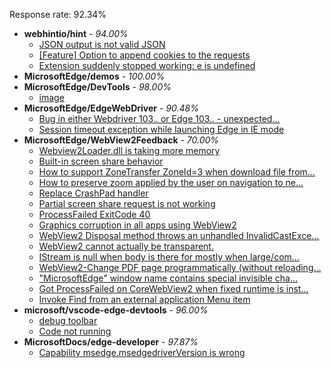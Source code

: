 Response rate: 92.34%

* **webhintio/hint** - _94.00%_
  * [JSON output is not valid JSON](https://github.com/webhintio/hint/issues/5081)
  * [[Feature] Option to append cookies to the requests](https://github.com/webhintio/hint/issues/5079)
  * [Extension suddenly stopped working: e is undefined](https://github.com/webhintio/hint/issues/5078)
* **MicrosoftEdge/demos** - _100.00%_
* **MicrosoftEdge/DevTools** - _98.00%_
  * [image](https://github.com/MicrosoftEdge/DevTools/issues/57)
* **MicrosoftEdge/EdgeWebDriver** - _90.48%_
  * [Bug in either Webdriver 103.*.* or Edge 103.*.* - unexpected...](https://github.com/MicrosoftEdge/EdgeWebDriver/issues/21)
  * [Session timeout exception while launching Edge in IE mode](https://github.com/MicrosoftEdge/EdgeWebDriver/issues/20)
* **MicrosoftEdge/WebView2Feedback** - _70.00%_
  * [Webview2Loader.dll is taking more memory](https://github.com/MicrosoftEdge/WebView2Feedback/issues/2460)
  * [Built-in screen share behavior](https://github.com/MicrosoftEdge/WebView2Feedback/issues/2458)
  * [How to support ZoneTransfer ZoneId=3 when download file from...](https://github.com/MicrosoftEdge/WebView2Feedback/issues/2452)
  * [How to preserve zoom applied by the user on navigation to ne...](https://github.com/MicrosoftEdge/WebView2Feedback/issues/2451)
  * [Replace CrashPad handler](https://github.com/MicrosoftEdge/WebView2Feedback/issues/2445)
  * [Partial screen share request is not working](https://github.com/MicrosoftEdge/WebView2Feedback/issues/2441)
  * [ProcessFailed ExitCode 40](https://github.com/MicrosoftEdge/WebView2Feedback/issues/2429)
  * [Graphics corruption in all apps using WebView2](https://github.com/MicrosoftEdge/WebView2Feedback/issues/2421)
  * [WebView2 Disposal method throws an unhandled InvalidCastExce...](https://github.com/MicrosoftEdge/WebView2Feedback/issues/2420)
  * [WebView2 cannot  actually be transparent.](https://github.com/MicrosoftEdge/WebView2Feedback/issues/2419)
  * [IStream is null when body is there for mostly when large/com...](https://github.com/MicrosoftEdge/WebView2Feedback/issues/2417)
  * [WebView2-Change PDF page programmatically (without reloading...](https://github.com/MicrosoftEdge/WebView2Feedback/issues/2409)
  * ["Microsoft​ Edge" window name contains special invisible cha...](https://github.com/MicrosoftEdge/WebView2Feedback/issues/2455)
  * [Got ProcessFailed on CoreWebView2 when fixed runtime is inst...](https://github.com/MicrosoftEdge/WebView2Feedback/issues/2423)
  * [Invoke Find from an external application Menu item](https://github.com/MicrosoftEdge/WebView2Feedback/issues/2405)
* **microsoft/vscode-edge-devtools** - _96.00%_
  * [debug toolbar](https://github.com/microsoft/vscode-edge-devtools/issues/1034)
  * [Code not running](https://github.com/microsoft/vscode-edge-devtools/issues/1033)
* **MicrosoftDocs/edge-developer** - _97.87%_
  * [Capability msedge.msedgedriverVersion is wrong](https://github.com/MicrosoftDocs/edge-developer/issues/1941)